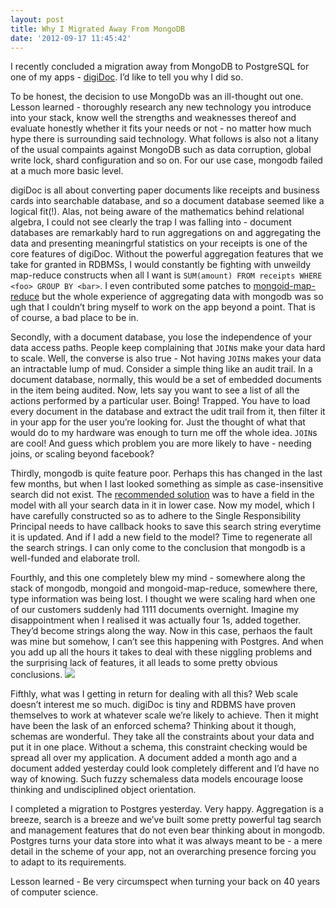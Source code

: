 ```yaml
---
layout: post
title: Why I Migrated Away From MongoDB
date: '2012-09-17 11:45:42'
---
```


<p>I recently concluded a migration away from MongoDB to PostgreSQL for one of my apps - <a href="http://digidoc.co.in" target="_blank">digiDoc</a>. I&rsquo;d like to tell you why I did so.</p>

<p>To be honest, the decision to use MongoDb was an ill-thought out one. Lesson learned - thoroughly research any new technology you introduce into your stack, know well the strengths and weaknesses thereof and evaluate honestly whether it fits your needs or not - no matter how much hype there is surrounding said technology. What follows is also not a litany of the usual compaints against MongoDB such as data corruption, global write lock, shard configuration and so on. For our use case, mongodb failed at a much more basic level.</p>

<p>digiDoc is all about converting paper documents like receipts and business cards into searchable database, and so a document database seemed like a logical fit(!). Alas, not being aware of the mathematics behind relational algebra, I could not see clearly the trap I was falling into - document databases are remarkably hard to run aggregations on and aggregating the data and presenting meaningrful statistics on your receipts is one of the core features of digiDoc. Without the powerful aggregation features that we take for granted in RDBMSs, I would constantly be fighting with unweildy map-reduce constructs when all I want is <code>SUM(amount) FROM receipts WHERE &lt;foo&gt; GROUP BY &lt;bar&gt;</code>. I even contributed some patches to <a href="https://github.com/svs/mongoid-mapreduce" target="_blank">mongoid-map-reduce</a> but the whole experience of aggregating data with mongodb was so ugh that I couldn&rsquo;t bring myself to work on the app beyond a point. That is of course, a bad place to be in.</p>

<p>Secondly, with a document database, you lose the independence of your data access paths. People keep complaining that <code>JOIN</code>s make your data hard to scale. Well, the converse is also true - Not having <code>JOIN</code>s makes your data an intractable lump of mud. Consider a simple thing like an audit trail. In a document database, normally, this would be a set of embedded documents in the item being audited. Now, lets say you want to see a list of all the actions performed by a particular user. Boing! Trapped. You have to load every document in the database and extract the udit trail from it, then filter it in your app for the user you&rsquo;re looking for. Just the thought of what that would do to my hardware was enough to turn me off the whole idea. <code>JOIN</code>s are cool! And guess which problem you are more likely to have - needing joins, or scaling beyond facebook?</p>

<p>Thirdly, mongodb is quite feature poor. Perhaps this has changed in the last few months, but when I last looked something as simple as case-insensitive search did not exist. The <a href="http://stackoverflow.com/questions/5499451/case-insensitive-query-on-mongodb" target="_blank">recommended solution</a> was to have a field in the model with all your search data in it in lower case. Now my model, which I have carefully constructed so as to adhere to the Single Responsibility Principal needs to have callback hooks to save this search string everytime it is updated. And if I add a new field to the model? Time to regenerate all the search strings. I can only come to the conclusion that mongodb is a well-funded and elaborate troll.</p>

<p>Fourthly, and this one completely blew my mind - somewhere along the stack of mongodb, mongoid and mongoid-map-reduce, somewhere there, type information was being lost. I thought we were scaling hard when one of our customers suddenly had 1111 documents overnight. Imagine my disappointment when I realised it was actually four 1s, added together. They&rsquo;d become strings along the way. Now in this case, perhaos the fault was mine but somehow, I can&rsquo;t see this happening with Postgres. And when you add up all the hours it takes to deal with these niggling problems and the surprising lack of features, it all leads to some pretty obvious conclusions.
<img src="http://i.imgur.com/tjyGl.png"/></p>

<p>Fifthly, what was I getting in return for dealing with all this? Web scale doesn&rsquo;t interest me so much. digiDoc is tiny and RDBMS have proven themselves to work at whatever scale we&rsquo;re likely to achieve. Then it might have been the lask of an enforced schema? Thinking about it though, schemas are wonderful. They take all the constraints about your data and put it in one place. Without a schema, this constraint checking would be spread all over my application. A document added a month ago and a document added yesterday could look completely different and I&rsquo;d have no way of knowing. Such fuzzy schemaless data models encourage loose thinking and undisciplined object orientation.</p>

<p>I completed a migration to Postgres yesterday. Very happy. Aggregation is a breeze, search is a breeze and we&rsquo;ve built some pretty powerful tag search and management features that do not even bear thinking about in mongodb. Postgres turns your data store into what it was always meant to be - a mere detail in the scheme of your app, not an overarching presence forcing you to adapt to its requirements.</p>

<p>Lesson learned - Be very circumspect when turning your back on 40 years of computer science.</p>
